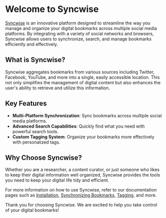 # Welcome to Syncwise

[Syncwise](https://syncwise.xyz) is an innovative platform designed to streamline the way you manage and organize your digital bookmarks across multiple social media platforms. By integrating with a variety of social networks and browsers, Syncwise allows users to synchronize, search, and manage bookmarks efficiently and effectively.

## What is Syncwise?

Syncwise aggregates bookmarks from various sources including Twitter, Facebook, YouTube, and more into a single, easily accessible location. This not only simplifies the management of digital content but also enhances the user's ability to retrieve and utilize this information.

## Key Features

- **Multi-Platform Synchronization**: Sync bookmarks across multiple social media platforms.
- **Advanced Search Capabilities**: Quickly find what you need with powerful search tools.
- **Custom Tagging System**: Organize your bookmarks more effectively with personalized tags.

## Why Choose Syncwise?

Whether you are a researcher, a content curator, or just someone who likes to keep their digital information well organized, Syncwise provides the tools you need to keep your digital life tidy and efficient.

For more information on how to use Syncwise, refer to our documentation pages such as [Installation](https://docs.syncwise.xyz/#/installation-and-setup), [Synchronizing Bookmarks](https://docs.syncwise.xyz/#/synchronizing-bookmarks), [Tagging](https://docs.syncwise.xyz/#/tagging), and more.

Thank you for choosing Syncwise. We are excited to help you take control of your digital bookmarks!

